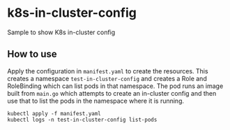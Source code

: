 # k8s-in-cluster-config
Sample to show K8s in-cluster config

## How to use
Apply the configuration in `manifest.yaml` to create the resources.
This creates a namespace `test-in-cluster-config` and creates a Role and RoleBinding which can list pods in that namespace.
The pod runs an image built from `main.go` which attempts to create an in-cluster config and then use that to list the pods in the namespace where it is running.

```
kubectl apply -f manifest.yaml
kubectl logs -n test-in-cluster-config list-pods
```
